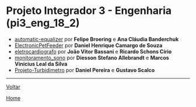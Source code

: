 # Projeto Integrador 3 - Engenharia (pi3_eng_18_2)

- [automatic-equalizer](https://github.com/LPAE/pi3_eng_18_2/blob/master/automatic-equalizer/README.md) por **Felipe Broering** e **Ana Cláudia Banderchuk**
- [ElectronicPetFeeder](https://github.com/LPAE/pi3_eng_18_2/blob/master/ElectronicPetFeeder/README.md) por **Daniel Henrique Camargo de Souza**
- [eletrocardiografo](https://github.com/LPAE/pi3_eng_18_2/blob/master/eletrocardiografo/README.md) por **João Vitor Bassani** e **Ricardo Schons Cirio**
- [monitoramento_sono](https://github.com/LPAE/pi3_eng_18_2/blob/master/monitoramento_sono/README.md) por **Diesson Stefano Allebrandt** e **Marcos Vinícius Leal da Silva**
- [Projeto-Turbidimetro](https://github.com/LPAE/pi3_eng_18_2/tree/master/Projeto-Turbidimetro) por **Daniel Pereira** e **Gustavo Scalco**

---
[Voltar](./../)

[Home](https://lpae.github.io/)
